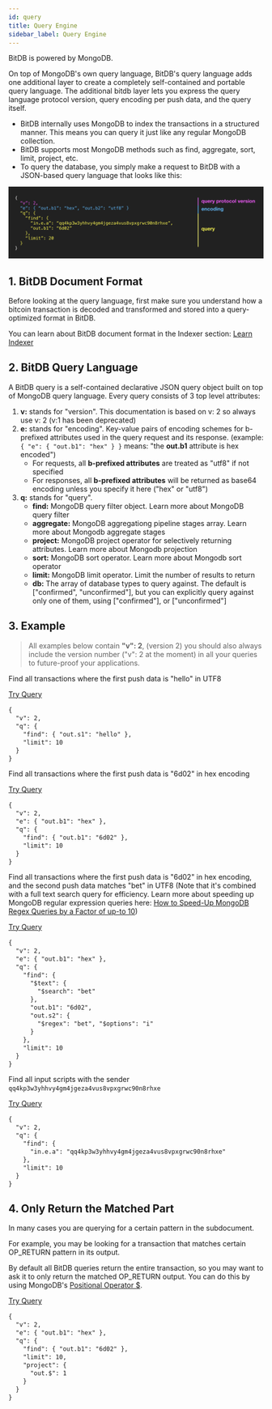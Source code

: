 ```yaml
---
id: query
title: Query Engine
sidebar_label: Query Engine
---
```


BitDB is powered by MongoDB.

On top of MongoDB's own query language, BitDB's query language adds one additional layer to create a completely self-contained and portable query language. The additional bitdb layer lets you express the query language protocol version, query encoding per push data, and the query itself.

- BitDB internally uses MongoDB to index the transactions in a structured manner. This means you can query it just like any regular MongoDB collection.
- BitDB supports most MongoDB methods such as find, aggregate, sort, limit, project, etc.
- To query the database, you simply make a request to BitDB with a JSON-based query language that looks like this:

![ql](/img/ql.png)


## 1. BitDB Document Format

Before looking at the query language, first make sure you understand how a bitcoin transaction is decoded and transformed and stored into a query-optimized format in BitDB.

You can learn about BitDB document format in the Indexer section: [Learn Indexer](/docs/indexer)

## 2. BitDB Query Language

A BitDB query is a self-contained declarative JSON query object built on top of MongoDB query language. Every query consists of 3 top level attributes:

1. **v:** stands for "version". This documentation is based on v: 2 so always use v: 2 (v:1 has been deprecated)
2. **e:** stands for "encoding". Key-value pairs of encoding schemes for b-prefixed attributes used in the query request and its response. (example: `{ "e": { "out.b1": "hex" } }` means: "the **out.b1** attribute is hex encoded")
    - For requests, all **b-prefixed attributes** are treated as "utf8" if not specified
    - For responses, all **b-prefixed attributes** will be returned as base64 encoding unless you specify it here ("hex" or "utf8")
3. **q:** stands for "query".
    - **find:** MongoDB query filter object. Learn more about MongoDB query filter​
    - **aggregate:** MongoDB aggregationg pipeline stages array. Learn more about Mongodb aggregate stages​
    - **project:** MongoDB project operator for selectively returning attributes. Learn more about Mongodb projection​
    - **sort:** MongoDB sort operator. Learn more about Mongodb sort operator​
    - **limit:** MongoDB limit operator. Limit the number of results to return
    - **db:** The array of database types to query against. The default is ["confirmed", "unconfirmed"], but you can explicitly query against only one of them, using ["confirmed"], or ["unconfirmed"]

## 3. Example

> All examples below contain **"v": 2**, (version 2) you should also always include the version number ("v": 2 at the moment) in all your queries to future-proof your applications.

Find all transactions where the first push data is "hello" in UTF8

[Try Query](https://bitdb.network/explorer/ewogICJ2IjogMiwKICAicSI6IHsKICAgICJmaW5kIjogeyAib3V0LnMxIjogImhlbGxvIiB9LAogICAgImxpbWl0IjogMTAKICB9Cn0=)

```
{
  "v": 2,
  "q": {
    "find": { "out.s1": "hello" },
    "limit": 10
  }
}
```


Find all transactions where the first push data is "6d02" in hex encoding

[Try Query](https://bitdb.network/explorer/ewogICJ2IjogMiwKICAiZSI6IHsgIm91dC5iMSI6ICJoZXgiIH0sCiAgInEiOiB7CiAgICAiZmluZCI6IHsgIm91dC5iMSI6ICI2ZDAyIiB9LAogICAgImxpbWl0IjogMTAKICB9Cn0=)

```
{
  "v": 2,
  "e": { "out.b1": "hex" },
  "q": {
    "find": { "out.b1": "6d02" },
    "limit": 10
  }
}
```

Find all transactions where the first push data is "6d02" in hex encoding, and the second push data matches "bet" in UTF8 (Note that it's combined with a full text search query for efficiency. Learn more about speeding up MongoDB regular expression queries here: [How to Speed-Up MongoDB Regex Queries by a Factor of up-to 10](https://medium.com/statuscode/how-to-speed-up-mongodb-regex-queries-by-a-factor-of-up-to-10-73995435c606))

[Try Query](https://bitdb.network/explorer/ewogICJ2IjogMiwKICAiZSI6IHsgIm91dC5iMSI6ICJoZXgiIH0sCiAgInEiOiB7CiAgICAiZmluZCI6IHsKICAgICAgIiR0ZXh0IjogewogICAgICAgICIkc2VhcmNoIjogImJldCIKICAgICAgfSwKICAgICAgIm91dC5iMSI6ICI2ZDAyIiwKICAgICAgIm91dC5zMiI6IHsKICAgICAgICAiJHJlZ2V4IjogImJldCIsICIkb3B0aW9ucyI6ICJpIgogICAgICB9CiAgICB9LAogICAgImxpbWl0IjogMTAKICB9Cn0=)

```
{
  "v": 2,
  "e": { "out.b1": "hex" },
  "q": {
    "find": {
      "$text": {
        "$search": "bet"
      },
      "out.b1": "6d02",
      "out.s2": {
        "$regex": "bet", "$options": "i"
      }
    },
    "limit": 10
  }
}
```

Find all input scripts with the sender `qq4kp3w3yhhvy4gm4jgeza4vus8vpxgrwc90n8rhxe`

[Try Query](https://bitdb.network/explorer/ewogICJ2IjogMiwKICAicSI6IHsKICAgICJmaW5kIjogewogICAgICAiaW4uZS5hIjogInFxNGtwM3czeWhodnk0Z200amdlemE0dnVzOHZweGdyd2M5MG44cmh4ZSIKICAgIH0sCiAgICAibGltaXQiOiAxMAogIH0KfQ==)

```
{
  "v": 2,
  "q": {
    "find": {
      "in.e.a": "qq4kp3w3yhhvy4gm4jgeza4vus8vpxgrwc90n8rhxe"
    },
    "limit": 10
  }
}
```

## 4. Only Return the Matched Part

In many cases you are querying for a certain pattern in the subdocument.

For example, you may be looking for a transaction that matches certain OP_RETURN pattern in its output.

By default all BitDB queries return the entire transaction, so you may want to ask it to only return the matched OP_RETURN output. You can do this by using MongoDB's [Positional Operator $](https://docs.mongodb.com/manual/reference/operator/projection/positional/).

[Try Query](https://bitdb.network/explorer/ewogICJ2IjogMiwKICAiZSI6IHsgIm91dC5iMSI6ICJoZXgiIH0sCiAgInEiOiB7CiAgICAiZmluZCI6IHsgIm91dC5iMSI6ICI2ZDAyIiB9LAogICAgImxpbWl0IjogMTAsCiAgICAicHJvamVjdCI6IHsKICAgICAgIm91dC4kIjogMQogICAgfQogIH0KfQ==)

```
{
  "v": 2,
  "e": { "out.b1": "hex" },
  "q": {
    "find": { "out.b1": "6d02" },
    "limit": 10,
    "project": {
      "out.$": 1
    }
  }
}
```
